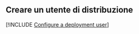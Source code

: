 ## <a name="create-a-deployment-user"></a>Creare un utente di distribuzione  

[!INCLUDE [Configure a deployment user](configure-deployment-user-no-h.md)]